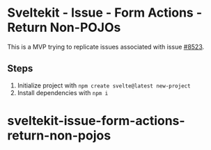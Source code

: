 # Sveltekit - Issue - Form Actions - Return Non-POJOs

This is a MVP trying to replicate issues associated with issue [#8523](https://github.com/sveltejs/kit/issues/8523).

## Steps

1. Initialize project with `npm create svelte@latest new-project`
2. Install dependencies with `npm i`
# sveltekit-issue-form-actions-return-non-pojos

